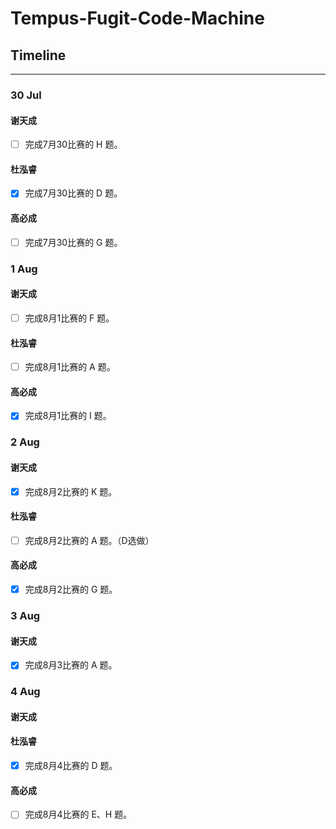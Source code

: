 #  Tempus-Fugit-Code-Machine

## Timeline
--------------------

### 30 Jul

#### 谢天成
- [ ] 完成7月30比赛的 H 题。

#### 杜泓睿
- [x] 完成7月30比赛的 D 题。

#### 高必成
- [ ] 完成7月30比赛的 G 题。

### 1 Aug

#### 谢天成
- [ ] 完成8月1比赛的 F 题。

#### 杜泓睿
- [ ] 完成8月1比赛的 A 题。

#### 高必成
- [x] 完成8月1比赛的 I 题。

### 2 Aug

#### 谢天成
- [x] 完成8月2比赛的 K 题。

#### 杜泓睿
- [ ] 完成8月2比赛的 A 题。（D选做）

#### 高必成
- [x] 完成8月2比赛的 G 题。

### 3 Aug

#### 谢天成
- [x] 完成8月3比赛的 A 题。

### 4 Aug

#### 谢天成

#### 杜泓睿
- [x] 完成8月4比赛的 D 题。

#### 高必成
- [ ] 完成8月4比赛的 E、H 题。
